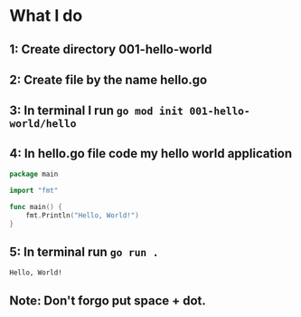 # What I do

## 1: Create directory 001-hello-world
## 2: Create file by the name hello.go
## 3: In terminal I run `go mod init 001-hello-world/hello`
## 4: In hello.go file code my hello world application
````hello.go
package main

import "fmt"

func main() {
    fmt.Println("Hello, World!")
}
````
## 5: In terminal run `go run .`
````shell
Hello, World!
````
## Note: Don't forgo put space + dot.
